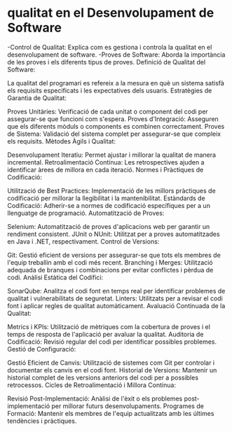 # qualitat en el Desenvolupament de Software
-Control de Qualitat: Explica com es gestiona i controla la qualitat en el desenvolupament de software.
-Proves de Software: Aborda la importància de les proves i els diferents tipus de proves.
Definició de Qualitat del Software:

La qualitat del programari es refereix a la mesura en què un sistema satisfà els requisits especificats i les expectatives dels usuaris.
Estratègies de Garantia de Qualitat:

Proves Unitàries: Verificació de cada unitat o component del codi per assegurar-se que funcioni com s'espera.
Proves d'Integració: Asseguren que els diferents mòduls o components es combinen correctament.
Proves de Sistema: Validació del sistema complet per assegurar-se que compleix els requisits.
Mètodes Àgils i Qualitat:

Desenvolupament Iteratiu: Permet ajustar i millorar la qualitat de manera incremental.
Retroalimentació Contínua: Les retrospectives ajuden a identificar àrees de millora en cada iteració.
Normes i Pràctiques de Codificació:

Utilització de Best Practices: Implementació de les millors pràctiques de codificació per millorar la llegibilitat i la mantenibilitat.
Estàndards de Codificació: Adherir-se a normes de codificació específiques per a un llenguatge de programació.
Automatització de Proves:

Selenium: Automatització de proves d'aplicacions web per garantir un rendiment consistent.
JUnit o NUnit: Utilitzat per a proves automatitzades en Java i .NET, respectivament.
Control de Versions:

Git: Gestió eficient de versions per assegurar-se que tots els membres de l'equip treballin amb el codi més recent.
Branching i Merges: Utilització adequada de branques i combinacions per evitar conflictes i pèrdua de codi.
Anàlisi Estàtica del Codifici:

SonarQube: Analitza el codi font en temps real per identificar problemes de qualitat i vulnerabilitats de seguretat.
Linters: Utilitzats per a revisar el codi font i aplicar regles de qualitat automàticament.
Avaluació Continuada de la Qualitat:

Metrics i KPIs: Utilització de mètriques com la cobertura de proves i el temps de resposta de l'aplicació per avaluar la qualitat.
Auditoria de Codificació: Revisió regular del codi per identificar possibles problemes.
Gestió de Configuració:

Gestió Eficient de Canvis: Utilització de sistemes com Git per controlar i documentar els canvis en el codi font.
Historial de Versions: Mantenir un historial complet de les versions anteriors del codi per a possibles retrocessos.
Cicles de Retroalimentació i Millora Continua:

Revisió Post-Implementació: Anàlisi de l'èxit o els problemes post-implementació per millorar futurs desenvolupaments.
Programes de Formació: Mantenir els membres de l'equip actualitzats amb les últimes tendències i pràctiques.